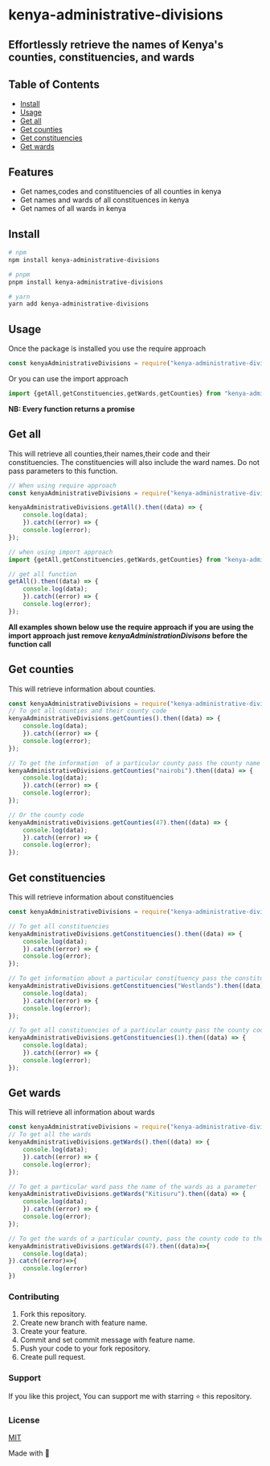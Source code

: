 # kenya-administrative-divisions

## Effortlessly retrieve the names of Kenya's counties, constituencies, and wards

## Table of Contents

+ [Install](#install)
+ [Usage](#usage)
+ [Get all](#get-all)
+ [Get counties](#get-counties)
+ [Get constituencies](#get-constituencies)
+ [Get wards](#get-wards)

## Features

+ Get names,codes and constituencies of all counties in kenya
+ Get names and wards of all constituences in kenya
+ Get names of all wards in kenya

## Install

```sh
# npm
npm install kenya-administrative-divisions

# pnpm
pnpm install kenya-administrative-divisions

# yarn
yarn add kenya-administrative-divisions
```

## Usage

Once the package is installed you use the require approach

```javascript
const kenyaAdministrativeDivisions = require("kenya-administrative-divisions");
```

Or you can use the import approach

```javascript
import {getAll,getConstituencies,getWards,getCounties} from "kenya-administrative-divisions";
```

**NB: Every function returns a promise**

## Get all

This will retrieve all counties,their names,their code and their constituencies. The constituencies will also include the ward names. Do not pass parameters to this function.

```javascript
// When using require approach
const kenyaAdministrativeDivisions = require("kenya-administrative-divisions");

kenyaAdministrativeDivisions.getAll().then((data) => {
    console.log(data);
    }).catch((error) => {
    console.log(error);
});  

// when using import approach
import {getAll,getConstituencies,getWards,getCounties} from "kenya-administrative-divisions";

// get all function 
getAll().then((data) => {
    console.log(data);
    }).catch((error) => {
    console.log(error);
});  
```

**All examples shown below use the require approach if you are using the import approach just remove  *kenyaAdministrationDivisons* before the function call**

## Get counties

This will retrieve information about counties.

```javascript
const kenyaAdministrativeDivisions = require("kenya-administrative-divisions");
// To get all counties and their county code
kenyaAdministrativeDivisions.getCounties().then((data) => {
    console.log(data);
    }).catch((error) => {
    console.log(error);
});

// To get the information  of a particular county pass the county name 
kenyaAdministrativeDivisions.getCounties("nairobi").then((data) => {
    console.log(data);
    }).catch((error) => {
    console.log(error);
});

// Or the county code
kenyaAdministrativeDivisions.getCounties(47).then((data) => {
    console.log(data);
    }).catch((error) => {
    console.log(error);
});
```

## Get constituencies

This will retrieve information about constituencies

```javascript
const kenyaAdministrativeDivisions = require("kenya-administrative-divisions");

// To get all constituencies
kenyaAdministrativeDivisions.getConstituencies().then((data) => {
    console.log(data);
    }).catch((error) => {
    console.log(error);
});  

// To get information about a particular constituency pass the constituency name to the function
kenyaAdministrativeDivisions.getConstituencies("Westlands").then((data) => {
    console.log(data);
    }).catch((error) => {
    console.log(error);
});  

// To get all constituencies of a particular county pass the county code as a parameter
kenyaAdministrativeDivisions.getConstituencies(1).then((data) => {
    console.log(data);
    }).catch((error) => {
    console.log(error);
}); 
```

## Get wards

This will retrieve all information about wards

```javascript
const kenyaAdministrativeDivisions = require("kenya-administrative-divisions");
// To get all the wards
kenyaAdministrativeDivisions.getWards().then((data) => {
    console.log(data);
    }).catch((error) => {
    console.log(error);
});

// To get a particular ward pass the name of the wards as a parameter
kenyaAdministrativeDivisions.getWards("Kitisuru").then((data) => {
    console.log(data);
    }).catch((error) => {
    console.log(error);
});

// To get the wards of a particular county, pass the county code to the function
kenyaAdministrativeDivisions.getWards(47).then((data)=>{
    console.log(data);
}).catch((error)=>{
    console.log(error)
})
```

### Contributing

1. Fork this repository.
2. Create new branch with feature name.
3. Create your feature.
4. Commit and set commit message with feature name.
5. Push your code to your fork repository.
6. Create pull request.

### Support

If you like this project, You can support me with starring ⭐ this repository.

### License

[MIT](LICENSE.txt)

Made with 💙
